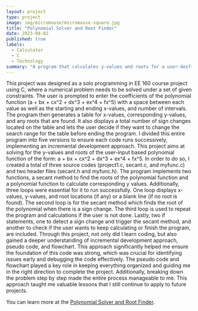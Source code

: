 ```yaml
---
layout: project
type: project
image: img/micromouse/micromouse-square.jpg
title: "Polynomial Solver and Root Finder"
date: 2023-08-02
published: true
labels:
  - Calculator
  - C
  - Technology
summary: "A program that calculates y-values and roots for a user-desfined polynomial function."
---
```


This project was designed as a solo programming in EE 160 course project using C, where a numerical problem needs to be solved under a set of given constraints. The user is prompted to enter the coefficients of the polynomial function (a + bx + cx^2 + dx^3 + ex^4 + fx^5) with a space between each value as well as the starting and ending x-values, and number of intervals. The program then generates a table for x-values, corresponding y-values, and any roots that are found. It also displays a total number of sign changes located on the table and lets the user decide if they want to change the search range for the table before ending the program. I divided this entire program into five versions to ensure each code runs successively, implementing an incremental development approach. 
This project aims at solving for the y-values and roots of the user-input based polynomial function of the form: a + bx + cx^2 + dx^3 + ex^4 + fx^5. In order to do so, I created a total of three source codes (project1.c, secant.c, and myfunc.c) and two header files (secant.h and myfunc.h). The program implements two functions, a secant method to find the roots of the polynomial function and a polynomial function to calculate corresponding y values. Additionally, three loops were essential for it to run successfully. One loop displays x-values, y-values, and root locations (if any) or a blank line (if no root is found). The second loop is for the secant method which finds the root of the polynomial when there is a sign change. The third loop is used to repeat the program and calculations if the user is not done. Lastly, two if statements, one to detect a sign change and trigger the secant method, and another to check if the user wants to keep calculating or finish the program, are included. 
Through this project, not only did I learn coding, but also gained a deeper understanding of incremental development approach, pseudo code, and flowchart. This approach significantly helped me ensure the foundation of this code was strong, which was crucial for identifying issues early and debugging the code effectively. The pseudo code and flowchart played a key role in keeping everything organized and guiding me in the right direction to complete the project. Additionally, breaking down the problem step by step made the entire process manageable to me. This approach taught me valuable lessons that I still continue to apply to future projects. 



You can learn more at the [Polynomial Solver and Root Finder](https://manoa.hawaii.edu/news/article.php?aId=2857).
